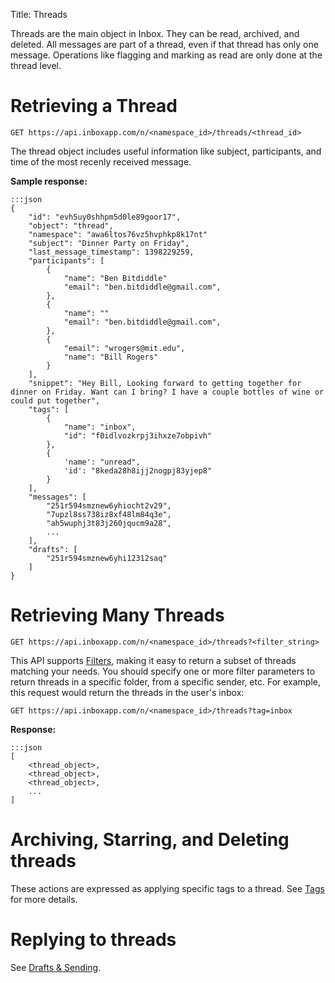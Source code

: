Title: Threads


Threads are the main object in Inbox. They can be read, archived, and deleted. All messages are part of a thread, even if that thread has only one message. Operations like flagging and marking as read are only done at the thread level.


# Retrieving a Thread

    GET https://api.inboxapp.com/n/<namespace_id>/threads/<thread_id>

The thread object includes useful information like subject, participants, and time of the most recenly received message.
 
**Sample response:**

```
:::json
{
    "id": "evh5uy0shhpm5d0le89goor17",
    "object": "thread",
    "namespace": "awa6ltos76vz5hvphkp8k17nt"
    "subject": "Dinner Party on Friday",
    "last_message_timestamp": 1398229259,
    "participants": [
        {
            "name": "Ben Bitdiddle"
            "email": "ben.bitdiddle@gmail.com",
        },
        {
            "name": ""
            "email": "ben.bitdiddle@gmail.com",
        },
        {
            "email": "wrogers@mit.edu",
            "name": "Bill Rogers"
        }
    ],
    "snippet": "Hey Bill, Looking forward to getting together for dinner on Friday. Want can I bring? I have a couple bottles of wine or could put together",
    "tags": [
        {
            "name": "inbox",
            "id": "f0idlvozkrpj3ihxze7obpivh"
        },
        {
            'name': "unread",
            'id': "8keda28h8ijj2nogpj83yjep8"
        }
    ],
    "messages": [
        "251r594smznew6yhiocht2v29",
        "7upzl8ss738iz8xf48lm84q3e",
        "ah5wuphj3t83j260jqucm9a28",
        ...
    ],
    "drafts": [
        "251r594smznew6yhi12312saq"
    ]
}
```



# Retrieving Many Threads

    GET https://api.inboxapp.com/n/<namespace_id>/threads?<filter_string>

This API supports [Filters](#filters), making it easy to return a subset of threads matching your needs. You should specify one or more filter parameters to return threads in a specific folder, from a specific sender, etc. For example, this request would return the threads in the user's inbox:

    GET https://api.inboxapp.com/n/<namespace_id>/threads?tag=inbox


**Response:**

```
:::json
[
    <thread_object>,
    <thread_object>,
    <thread_object>,
    ...
]   
```

# Archiving, Starring, and Deleting threads

These actions are expressed as applying specific tags to a thread. See [Tags](#tags) for more details.


# Replying to threads

See [Drafts & Sending](#drafts).